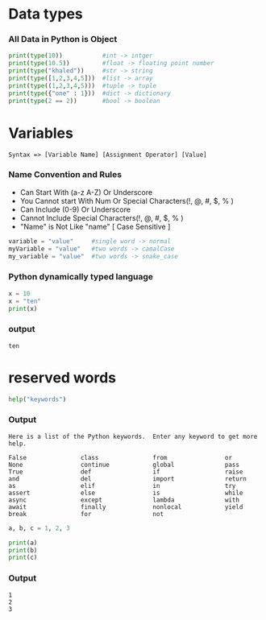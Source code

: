 # Data types
### All Data in Python is Object
```python []
print(type(10))           #int -> intger
print(type(10.5))         #float -> floating point number
print(type("khaled"))     #str -> string
print(type([1,2,3,4,5]))  #list -> array
print(type((1,2,3,4,5)))  #tuple -> tuple
print(type({"one" : 1}))  #dict -> dictionary
print(type(2 == 2))       #bool -> boolean
```
# Variables 
```
Syntax => [Variable Name] [Assignment Operator] [Value]
```

### Name Convention and Rules
- Can Start With (a-z A-Z) Or Underscore
- You Cannot start With Num Or Special Characters(!, @, #, $, % )
- Can Include (0-9) Or Underscore
- Cannot Include Special Characters(!, @, #, $, % )
- "Name" is Not Like "name" [ Case Sensitive ]
```python []
variable = "value"     #single word -> normal
myVariable = "value"   #two words -> camalCase
my_variable = "value"  #two words -> snake_case
```

### Python dynamically typed language
```python []
x = 10
x = "ten"
print(x) 
```
### output
```
ten
```
# reserved words
```python []
help("keywords")
```
### Output
```
Here is a list of the Python keywords.  Enter any keyword to get more help.

False               class               from                or
None                continue            global              pass
True                def                 if                  raise
and                 del                 import              return
as                  elif                in                  try
assert              else                is                  while
async               except              lambda              with
await               finally             nonlocal            yield
break               for                 not
```
```python []
a, b, c = 1, 2, 3

print(a) 
print(b) 
print(c) 
``` 
### Output
```
1
2
3
```



